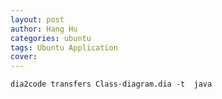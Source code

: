 ```yaml
---
layout: post
author: Hang Hu
categories: ubuntu
tags: Ubuntu Application 
cover: 
---
```


```
dia2code transfers Class-diagram.dia -t  java
```
